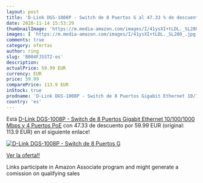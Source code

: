 ```yaml
---
layout: post
title: 'D-Link DGS-1008P - Switch de 8 Puertos G al 47.33 % de descuento'
date: 2020-11-14 15:53:29
thumbnailImage: 'https://m.media-amazon.com/images/I/41ysXI+tLDL._SL200_.jpg'
images: [ 'https://m.media-amazon.com/images/I/41ysXI+tLDL._SL200_.jpg' ]
comments: true
category: ofertas
author: ring
slug: 'B004FJSST2-es'
description:
actualPrice: 59.99 EUR
currency: EUR
price: 59.99
comparePrice: 113.9 EUR
inStock: true
prodname: 'D-Link DGS-1008P - Switch de 8 Puertos Gigabit Ethernet 10/100/1000 Mbps y 4 Puertos PoE'
country: 'es'
---
```


Está [D-Link DGS-1008P - Switch de 8 Puertos Gigabit Ethernet 10/100/1000 Mbps y 4 Puertos PoE](https://www.amazon.es/dp/B004FJSST2/?tag=tolees-21) con 47.33 de descuento por 59.99 EUR (original: 113.9 EUR) en el siguiente enlace!

[![D-Link DGS-1008P - Switch de 8 Puertos G](https://m.media-amazon.com/images/I/41ysXI+tLDL._SL200_.jpg)](https://www.amazon.es/dp/B004FJSST2/?tag=tolees-21)

[Ver la oferta!!](https://www.amazon.es/dp/B004FJSST2/?tag=tolees-21)

Links participate in Amazon Associate program and might generate a comission on qualifying sales


